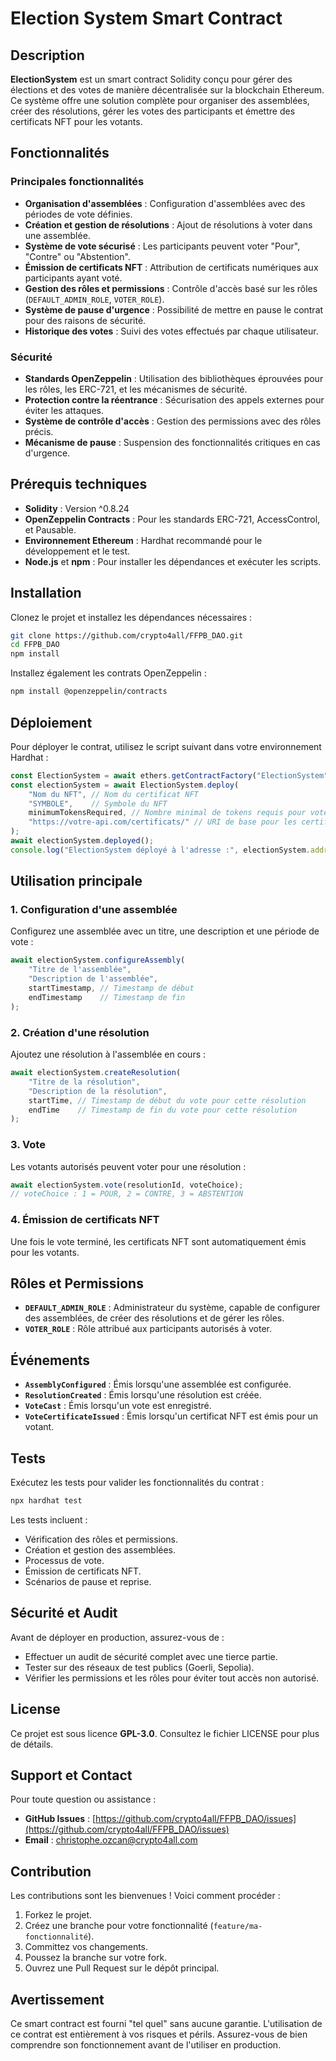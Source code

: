 # Election System Smart Contract

## Description
**ElectionSystem** est un smart contract Solidity conçu pour gérer des élections et des votes de manière décentralisée sur la blockchain Ethereum. Ce système offre une solution complète pour organiser des assemblées, créer des résolutions, gérer les votes des participants et émettre des certificats NFT pour les votants.

## Fonctionnalités

### Principales fonctionnalités
- **Organisation d'assemblées** : Configuration d'assemblées avec des périodes de vote définies.
- **Création et gestion de résolutions** : Ajout de résolutions à voter dans une assemblée.
- **Système de vote sécurisé** : Les participants peuvent voter "Pour", "Contre" ou "Abstention".
- **Émission de certificats NFT** : Attribution de certificats numériques aux participants ayant voté.
- **Gestion des rôles et permissions** : Contrôle d'accès basé sur les rôles (`DEFAULT_ADMIN_ROLE`, `VOTER_ROLE`).
- **Système de pause d'urgence** : Possibilité de mettre en pause le contrat pour des raisons de sécurité.
- **Historique des votes** : Suivi des votes effectués par chaque utilisateur.

### Sécurité
- **Standards OpenZeppelin** : Utilisation des bibliothèques éprouvées pour les rôles, les ERC-721, et les mécanismes de sécurité.
- **Protection contre la réentrance** : Sécurisation des appels externes pour éviter les attaques.
- **Système de contrôle d'accès** : Gestion des permissions avec des rôles précis.
- **Mécanisme de pause** : Suspension des fonctionnalités critiques en cas d'urgence.

## Prérequis techniques
- **Solidity** : Version ^0.8.24
- **OpenZeppelin Contracts** : Pour les standards ERC-721, AccessControl, et Pausable.
- **Environnement Ethereum** : Hardhat recommandé pour le développement et le test.
- **Node.js** et **npm** : Pour installer les dépendances et exécuter les scripts.

## Installation

Clonez le projet et installez les dépendances nécessaires :

```bash
git clone https://github.com/crypto4all/FFPB_DAO.git
cd FFPB_DAO
npm install
```

Installez également les contrats OpenZeppelin :

```bash
npm install @openzeppelin/contracts
```

## Déploiement

Pour déployer le contrat, utilisez le script suivant dans votre environnement Hardhat :

```javascript
const ElectionSystem = await ethers.getContractFactory("ElectionSystem");
const electionSystem = await ElectionSystem.deploy(
    "Nom du NFT", // Nom du certificat NFT
    "SYMBOLE",    // Symbole du NFT
    minimumTokensRequired, // Nombre minimal de tokens requis pour voter
    "https://votre-api.com/certificats/" // URI de base pour les certificats NFT
);
await electionSystem.deployed();
console.log("ElectionSystem déployé à l'adresse :", electionSystem.address);
```

## Utilisation principale

### 1. Configuration d'une assemblée
Configurez une assemblée avec un titre, une description et une période de vote :

```javascript
await electionSystem.configureAssembly(
    "Titre de l'assemblée",
    "Description de l'assemblée",
    startTimestamp, // Timestamp de début
    endTimestamp    // Timestamp de fin
);
```

### 2. Création d'une résolution
Ajoutez une résolution à l'assemblée en cours :

```javascript
await electionSystem.createResolution(
    "Titre de la résolution",
    "Description de la résolution",
    startTime, // Timestamp de début du vote pour cette résolution
    endTime    // Timestamp de fin du vote pour cette résolution
);
```

### 3. Vote
Les votants autorisés peuvent voter pour une résolution :

```javascript
await electionSystem.vote(resolutionId, voteChoice);
// voteChoice : 1 = POUR, 2 = CONTRE, 3 = ABSTENTION
```

### 4. Émission de certificats NFT
Une fois le vote terminé, les certificats NFT sont automatiquement émis pour les votants.

## Rôles et Permissions

- **`DEFAULT_ADMIN_ROLE`** : Administrateur du système, capable de configurer des assemblées, de créer des résolutions et de gérer les rôles.
- **`VOTER_ROLE`** : Rôle attribué aux participants autorisés à voter.

## Événements

- **`AssemblyConfigured`** : Émis lorsqu'une assemblée est configurée.
- **`ResolutionCreated`** : Émis lorsqu'une résolution est créée.
- **`VoteCast`** : Émis lorsqu'un vote est enregistré.
- **`VoteCertificateIssued`** : Émis lorsqu'un certificat NFT est émis pour un votant.

## Tests

Exécutez les tests pour valider les fonctionnalités du contrat :

```bash
npx hardhat test
```

Les tests incluent :
- Vérification des rôles et permissions.
- Création et gestion des assemblées.
- Processus de vote.
- Émission de certificats NFT.
- Scénarios de pause et reprise.

## Sécurité et Audit

Avant de déployer en production, assurez-vous de :
- Effectuer un audit de sécurité complet avec une tierce partie.
- Tester sur des réseaux de test publics (Goerli, Sepolia).
- Vérifier les permissions et les rôles pour éviter tout accès non autorisé.

## License
Ce projet est sous licence **GPL-3.0**. Consultez le fichier LICENSE pour plus de détails.

## Support et Contact
Pour toute question ou assistance :
- **GitHub Issues** : [https://github.com/crypto4all/FFPB_DAO/issues](https://github.com/crypto4all/FFPB_DAO/issues)
- **Email** : [christophe.ozcan@crypto4all.com](mailto:christophe.ozcan@crypto4all.com)

## Contribution

Les contributions sont les bienvenues ! Voici comment procéder :
1. Forkez le projet.
2. Créez une branche pour votre fonctionnalité (`feature/ma-fonctionnalité`).
3. Committez vos changements.
4. Poussez la branche sur votre fork.
5. Ouvrez une Pull Request sur le dépôt principal.

## Avertissement

Ce smart contract est fourni "tel quel" sans aucune garantie. L'utilisation de ce contrat est entièrement à vos risques et périls. Assurez-vous de bien comprendre son fonctionnement avant de l'utiliser en production.
